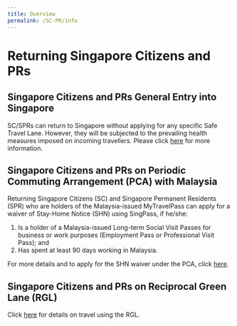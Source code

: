 ```yaml
---
title: Overview
permalink: /SC-PR/info
---
```


# Returning Singapore Citizens and PRs

## Singapore Citizens and PRs General Entry into Singapore
SC/SPRs can return to Singapore without applying for any specific Safe Travel Lane. However, they will be subjected to the prevailing health measures imposed on incoming travellers. Please click [here](https://www.ica.gov.sg/covid-19) for more information.

## Singapore Citizens and PRs on Periodic Commuting Arrangement (PCA) with Malaysia

Returning Singapore Citizens (SC) and Singapore Permanent Residents (SPR) who are holders of the Malaysia-issued MyTravelPass can apply for a waiver of Stay-Home Notice (SHN) using SingPass, if he/she:

1.	Is a holder of a Malaysia-issued Long-term Social Visit Passes for business or work purposes (Employment Pass or Professional Visit Pass); and
2.	Has spent at least 90 days working in Malaysia.

For more details and to apply for the SHN waiver under the PCA, click [here](/pca/sc-pr-leave).

## Singapore Citizens and PRs on Reciprocal Green Lane (RGL)
Click [here](/rgl/requirements-and-process) for details on travel using the RGL.


